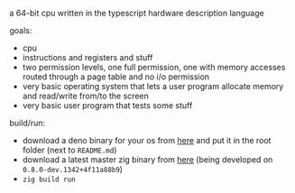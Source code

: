 a 64-bit cpu written in the typescript hardware description language

goals:

- cpu
- instructions and registers and stuff
- two permission levels, one full permission, one with memory accesses routed through a page table and no i/o permission
- very basic operating system that lets a user program allocate memory and read/write from/to the screen
- very basic user program that tests some stuff

build/run:

- download a deno binary for your os from [here](https://github.com/denoland/deno/releases) and put it in the root folder (next to `README.md`)
- download a latest master zig binary from [here](https://ziglang.org/download/) (being developed on `0.8.0-dev.1342+4f11a88b9`)
- `zig build run`
